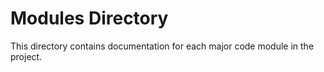 # Modules Directory

This directory contains documentation for each major code module in the project. 